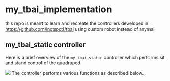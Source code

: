 # my_tbai_implementation
this repo is meant to learn and recreate the controllers developed in https://github.com/lnotspotl/tbai using custom robot instead of anymal
## my_tbai_static controller
Here is a brief overview of the `my_tbai_static` controller which performs sit and stand control of the quadruped

![](result/sit_stand_control.gif)
The controller performs various functions as described below...
